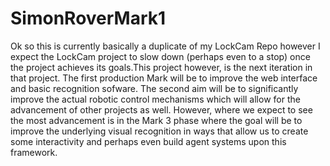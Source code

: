 # SimonRoverMark1

Ok so this is currently basically a duplicate of my LockCam Repo however I expect the LockCam project to slow down (perhaps even to a stop) once the project achieves its goals.This project however, is the next iteration in that project. The first production Mark will be to improve the web interface and basic recognition sofware. The second aim will be to significantly improve the actual robotic control mechanisms which will allow for the advancement of other projects as well. However, where we expect to see the most advancement is in the Mark 3 phase where the goal will be to improve the underlying visual recognition in ways that allow us to create some interactivity and perhaps even build agent systems upon this framework.
